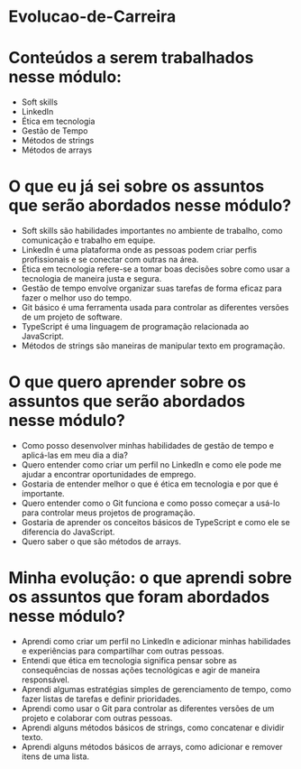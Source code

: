 # Evolucao-de-Carreira

# Conteúdos a serem trabalhados nesse módulo:

* Soft skills
* LinkedIn
* Ética em tecnologia
* Gestão de Tempo
* Métodos de strings
* Métodos de arrays

# O que eu já sei sobre os assuntos que serão abordados nesse módulo?

* Soft skills são habilidades importantes no ambiente de trabalho, como comunicação e trabalho em equipe.
* LinkedIn é uma plataforma onde as pessoas podem criar perfis profissionais e se conectar com outras na área.
* Ética em tecnologia refere-se a tomar boas decisões sobre como usar a tecnologia de maneira justa e segura.
* Gestão de tempo envolve organizar suas tarefas de forma eficaz para fazer o melhor uso do tempo.
* Git básico é uma ferramenta usada para controlar as diferentes versões de um projeto de software.
* TypeScript é uma linguagem de programação relacionada ao JavaScript.
* Métodos de strings são maneiras de manipular texto em programação.

# O que quero aprender sobre os assuntos que serão abordados nesse módulo?

* Como posso desenvolver minhas habilidades de gestão de tempo e aplicá-las em meu dia a dia?
* Quero entender como criar um perfil no LinkedIn e como ele pode me ajudar a encontrar oportunidades de emprego.
* Gostaria de entender melhor o que é ética em tecnologia e por que é importante.
* Quero entender como o Git funciona e como posso começar a usá-lo para controlar meus projetos de programação.
* Gostaria de aprender os conceitos básicos de TypeScript e como ele se diferencia do JavaScript.
* Quero saber o que são métodos de arrays.
  
# Minha evolução: o que aprendi sobre os assuntos que foram abordados nesse módulo?

* Aprendi como criar um perfil no LinkedIn e adicionar minhas habilidades e experiências para compartilhar com outras pessoas.
* Entendi que ética em tecnologia significa pensar sobre as consequências de nossas ações tecnológicas e agir de maneira responsável.
* Aprendi algumas estratégias simples de gerenciamento de tempo, como fazer listas de tarefas e definir prioridades.
* Aprendi como usar o Git para controlar as diferentes versões de um projeto e colaborar com outras pessoas.
* Aprendi alguns métodos básicos de strings, como concatenar e dividir texto.
* Aprendi alguns métodos básicos de arrays, como adicionar e remover itens de uma lista.
